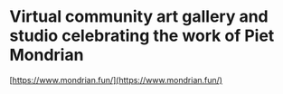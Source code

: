 # Virtual community art gallery and studio celebrating the work of Piet Mondrian

[https://www.mondrian.fun/](https://www.mondrian.fun/)